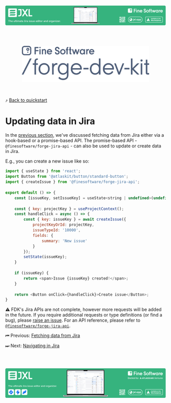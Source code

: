[![image](../assets/jxl-banner-small.png)](https://jxl.app)

<br><br>

<p align="center">
  <a href="../../README.md">
    <img src="../assets/fdk-logo.svg" width=400 />
  </a>
</p>

<br>

⤴️ [Back to quickstart](.../../README.md)

# Updating data in Jira

In the [previous section](./04-fetching-data-from-jira.md), we've discussed fetching data from Jira either via a hook-based or a promise-based API. The promise-based API - `@finesoftware/forge-jira-api` - can also be used to update or create data in Jira.

 E.g., you can create a new issue like so:

``` js
import { useState } from 'react';
import Button from '@atlaskit/button/standard-button';
import { createIssue } from '@finesoftware/forge-jira-api';

export default () => {
    const [issueKey, setIssueKey] = useState<string | undefined>(undefined)

    const { key: projectKey } = useProjectContext();
    const handleClick = async () => {
        const { key: issueKey } = await createIssue({
            projectKeyOrId: projectKey,
            issueTypeId: '10000',
            fields: {
                summary: 'New issue'
            }
        });
        setState(issueKey);
    }

    if (issueKey) {
        return <span>Issue {issueKey} created!</span>;
    }

    return <Button onClick={handleClick}>Create issue</Button>;
}
```

:warning: FDK's Jira APIs are not complete, however more requests will be added in the future. If you require additional requests or type definitions (or find a bug), please [raise an issue](https://github.com/finesoftware/forge-dev-kit/issues). For an API reference, please refer to [`@finesoftware/forge-jira-api`](../../packages/forge-jira-api/README.md).

⏮ Previous: [Fetching data from Jira](./04-fetching-data-from-jira.md)

⏭ Next: [Navigating in Jira](./06-navigating-in-jira.md)

<br><br>

[![image](../assets/jxl-banner-large.png)](https://jxl.app)

